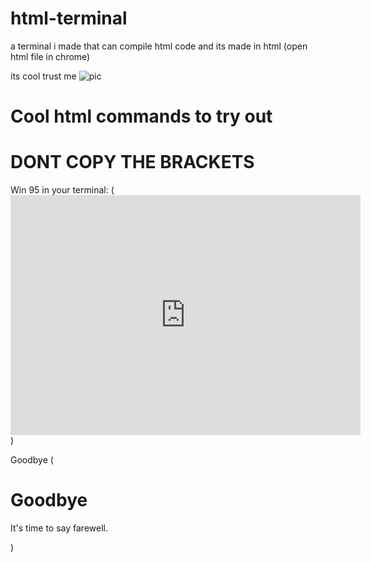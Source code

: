 # html-terminal
a terminal i made that can compile html code and its made in html (open html file in chrome)

its cool trust me
![pic](https://github.com/xxd0w/html-terminal/assets/157762012/cca03ab7-2243-4608-8fc0-934c7d3b4d69)

# Cool html commands to try out
# DONT COPY THE BRACKETS

Win 95 in your terminal:  (<iframe src="https://archive.org/embed/win95_in_dosbox" width="560" height="384" frameborder="0" webkitallowfullscreen="true" mozallowfullscreen="true" allowfullscreen></iframe>)

Goodbye (<!DOCTYPE html>
<html lang="en">
<head>
    <meta charset="UTF-8">
    <meta name="viewport" content="width=device-width, initial-scale=1.0">
    <title>Goodbye</title>
</head>
<body>
    <h1>Goodbye</h1>
    <p>It's time to say farewell.</p>
</body>
</html>)
